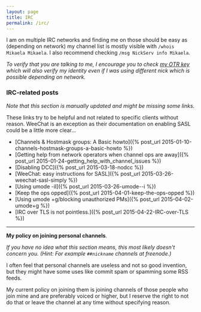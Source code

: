```yaml
---
layout: page
title: IRC
permalink: /irc/
---
```


I am on multiple IRC networks and finding me on those should be easy as
(depending on network) my channel list is mostly visible with
`/whois Mikaela Mikaela`. I also recommend checking
`/msg NickServ info Mikaela`.

*To verify that you are talking to me, I encourage you to check
[my OTR key] which will also verify my identity even if I was using
different nick which is possible depending on network.*

[my OTR key]: ../keys

### IRC-related posts

*Note that this section is manually updated and might be missing some
links.*

These links try to be helpful and not related to specific clients without
reason. WeeChat is an exception as their documentation on enabling SASL
could be a little more clear...

* [Channels & Hostmask groups: A Basic howto]({% post_url 2015-01-10-channels-hostmask-groups-a-basic-howto %})
* [Getting help from network operators when channel ops are away]({% post_url 2015-01-24-getting_help_with_channel_issues %})
* [Disabling DCC]({% post_url 2015-03-18-nodcc %})
* [WeeChat: easy instructions for SASL]({% post_url 2015-03-26-weechat-sasl-simply %})
* [Using umode -iI]({% post_url 2015-03-26-umode--i %})
* [Keep the ops opped]({% post_url 2015-04-01-keep-the-ops-opped %})
* [Using umode +g/blocking unauthorized PMs]({% post_url 2015-04-02-umode+g %})
* [IRC over TLS is not pointless.]({% post_url 2015-04-22-IRC-over-TLS %})

* * * * *

**My policy on joining personal channels**.

*If you have no idea what this section means, this most likely doesn't
concern you. (Hint: For example `##nickname` channels at freenode.)*

I often feel that personal channels are useless and not so good invention,
but they might have some uses like commit spam or spamming some RSS feeds.

My current policy on joining them is joining channels of those people who
join mine and are preferably voiced or higher, but I reserve the right to
not do that or leave the channel at any time without specifying reason.
